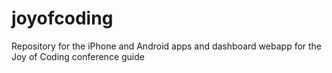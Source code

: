 joyofcoding
===========

Repository for the iPhone and Android apps and dashboard webapp for the Joy of Coding conference guide

